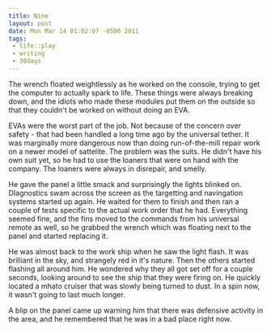 ```yaml
--- 
title: Nine
layout: post
date: Mon Mar 14 01:02:07 -0500 2011
tags:
 - life::play
 - writing
 - 30days
---
```

The wrench floated weightlessly as he worked on the console, trying to
get the computer to actually spark to life.  These things were always
breaking down, and the idiots who made these modules put them on the
outside so that they couldn't be worked on without doing an EVA.

EVAs were the worst part of the job.  Not because of the concern over
safety - that had been handled a long time ago by the universal
tether.  It was marginally more dangerous now than doing
run-of-the-mill repair work on a newer model of sattelite.  The
problem was the suits.  He didn't have his own suit yet, so he had to
use the loaners that were on hand with the company.  The loaners were
always in disrepair, and smelly.

He gave the panel a little smack and surprisingly the lights blinked
on.  DIagnostics swam across the screen as the targetting and
navingation systems started up again.  He waited for them to finish
and then ran a couple of tests specific to the actual work order that
he had.  Everything seemed fine, and the fins moved to the commands
from his universal remote as well, so he grabbed the wrench which was
floating next to the panel and started replacing it.

He was almost back to the work ship when he saw the light flash.
It was brilliant in the sky, and strangely red in it's nature.  Then
the others started flashing all around him.  He wondered why they all
got set off for a couple seconds, looking around to see the ship that
they were firing on.  He quickly located a mhato cruiser that was
slowly being turned to dust.  In a spin now, it wasn't going to last
much longer.

A blip on the panel came up warning him that there was defensive
activity in the area, and he remembered that he was in a bad place
right now.

